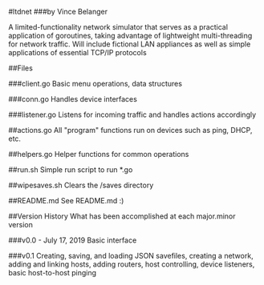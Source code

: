 #ltdnet
###by Vince Belanger

A limited-functionality network simulator that serves as a practical application of goroutines, taking advantage of lightweight multi-threading for network traffic.
Will include fictional LAN appliances as well as simple applications of essential TCP/IP protocols

##Files

###client.go
Basic menu operations, data structures

###conn.go
Handles device interfaces

###listener.go
Listens for incoming traffic and handles actions accordingly

##actions.go
All "program" functions run on devices such as ping, DHCP, etc.

##helpers.go
Helper functions for common operations

##run.sh
Simple run script to run *.go

##wipesaves.sh
Clears the /saves directory

##README.md
See README.md :)

##Version History
What has been accomplished at each major.minor version

###v0.0 - July 17, 2019
Basic interface

###v0.1
Creating, saving, and loading JSON savefiles, creating a network, adding and linking hosts, adding routers, host controlling, device listeners, basic host-to-host pinging
